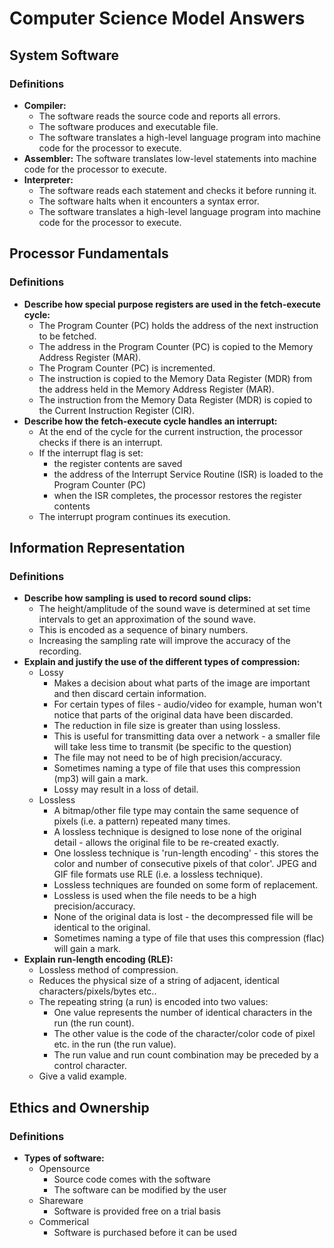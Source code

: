 # Computer Science Model Answers

## System Software

### Definitions

* **Compiler:** 
  * The software reads the source code and reports all errors. 
  * The software produces and executable file. 
  * The software translates a high-level language program into machine code for the processor to execute.
* **Assembler:** The software translates low-level statements into machine code for the processor to execute.
* **Interpreter:** 
  * The software reads each statement and checks it before running it. 
  * The software halts when it encounters a syntax error. 
  * The software translates a high-level language program into machine code for the processor to execute.

## Processor Fundamentals

### Definitions

* **Describe how special purpose registers are used in the fetch-execute cycle:**
  * The Program Counter (PC) holds the address of the next instruction to be fetched.
  * The address in the Program Counter (PC) is copied to the Memory Address Register (MAR).
  * The Program Counter (PC) is incremented.
  * The instruction is copied to the Memory Data Register (MDR) from the address held in the Memory Address Register (MAR).
  * The instruction from the Memory Data Register (MDR) is copied to the Current Instruction Register (CIR).
* **Describe how the fetch-execute cycle handles an interrupt:**
  * At the end of the cycle for the current instruction, the processor checks if there is an interrupt.
  * If the interrupt flag is set: 
    * the register contents are saved
    * the address of the Interrupt Service Routine (ISR) is loaded to the Program Counter (PC)
    * when the ISR completes, the processor restores the register contents
  * The interrupt program continues its execution.

## Information Representation

### Definitions

* **Describe how sampling is used to record sound clips:**
  * The height/amplitude of the sound wave is determined at set time intervals to get an approximation of the sound wave.
  * This is encoded as a sequence of binary numbers.
  * Increasing the sampling rate will improve the accuracy of the recording.
* **Explain and justify the use of the different types of compression:**
  * Lossy
    * Makes a decision about what parts of the image are important and then discard certain information.
    * For certain types of files - audio/video for example, human won't notice that parts of the original data have been discarded.
    * The reduction in file size is greater than using lossless.
    * This is useful for transmitting data over a network - a smaller file will take less time to transmit (be specific to the question)
    * The file may not need to be of high precision/accuracy.
    * Sometimes naming a type of file that uses this compression (mp3) will gain a  mark.
    * Lossy may result in a loss of detail.
  * Lossless
    * A bitmap/other file type may contain the same sequence of pixels (i.e. a pattern) repeated many times.
    * A lossless technique is designed to lose none of the original detail - allows the original file to be re-created exactly.
    * One lossless technique is 'run-length encoding' - this stores the color and number of consecutive pixels of that color'. JPEG and GIF file formats use RLE (i.e. a lossless technique).
    * Lossless techniques are founded on some form of replacement.
    * Lossless is used when the file needs to be a high precision/accuracy.
    * None of the original data is lost - the decompressed file will be identical to the original.
    * Sometimes naming a type of file that uses this compression (flac) will gain a  mark.
* **Explain run-length encoding (RLE):**
  * Lossless method of compression.
  * Reduces the physical size of a string of adjacent, identical characters/pixels/bytes etc..
  * The repeating string (a run) is encoded into two values:
    * One value represents the number of identical characters in the run (the run count).
    * The other value is the code of the character/color code of pixel etc. in the run (the run value).
    * The run value and run count combination may be preceded by a control character.
  * Give a valid example.

## Ethics and Ownership

### Definitions

* **Types of software:**
  * Opensource
    * Source code comes with the software
    * The software can be modified by the user
  * Shareware
    * Software is provided free on a trial basis
  * Commerical
    * Software is purchased before it can be used